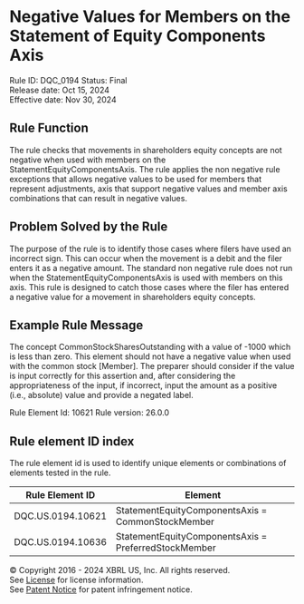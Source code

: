 # Negative Values for  Members on the Statement of Equity Components Axis
Rule ID: DQC_0194
Status: Final  
Release date: Oct 15, 2024  
Effective date: Nov 30, 2024

## Rule Function
The rule checks that movements in shareholders equity concepts are not negative when used with members on the StatementEquityComponentsAxis.
The rule applies the non negative rule exceptions that allows negative values to be used for members that represent adjustments, axis that support negative values and member axis combinations that can result in negative values. 

## Problem Solved by the Rule
 The purpose of the rule is to identify those cases where filers have used an incorrect sign.  This can  occur when the movement is a debit and the filer enters it as a negative amount. The standard non negative rule does not run when the  StatementEquityComponentsAxis is used with members on this axis. This rule is designed to catch those cases where the filer has entered a negative value for a movement in shareholders equity concepts.

## Example Rule Message
 The concept CommonStockSharesOutstanding with a value of -1000 which is less than zero. This element should not have a negative value when used with the common stock [Member]. The preparer should consider if the value is input correctly for this assertion and, after considering the appropriateness of the input, if incorrect, input the amount as a positive (i.e., absolute) value and provide a negated label.

Rule Element Id: 10621
Rule version: 26.0.0

## Rule element ID index  
The rule element id is used to identify unique elements or combinations of elements tested in the rule.

|Rule Element ID|Element|
|--- |--- |
| DQC.US.0194.10621 |StatementEquityComponentsAxis = CommonStockMember|
| DQC.US.0194.10636 |StatementEquityComponentsAxis = PreferredStockMember|


© Copyright 2016 - 2024 XBRL US, Inc. All rights reserved.   
See [License](https://xbrl.us/dqc-license) for license information.  
See [Patent Notice](https://xbrl.us/dqc-patent) for patent infringement notice. 
